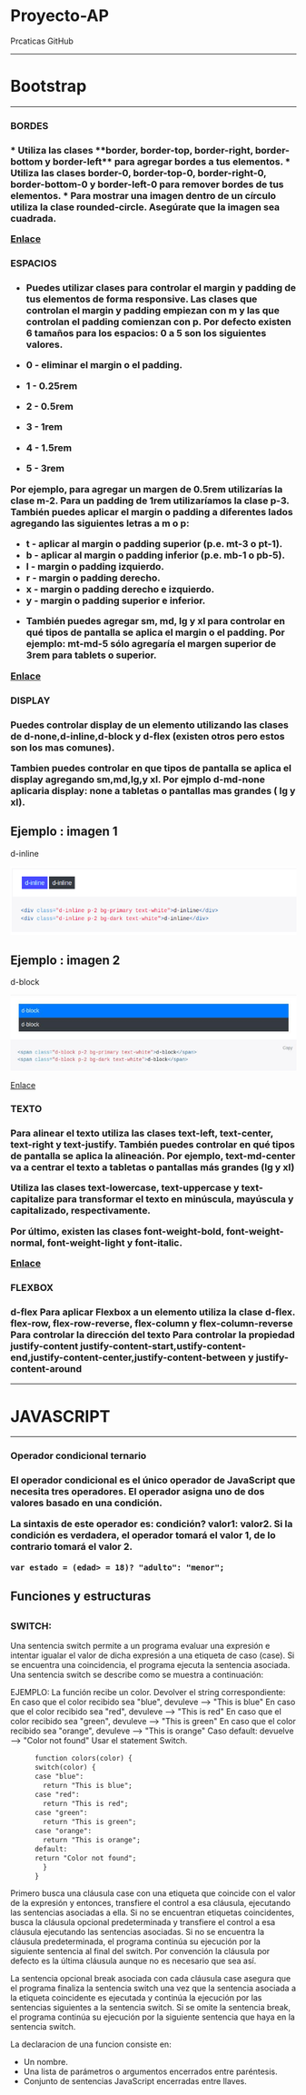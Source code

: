# Proyecto-AP
Prcaticas GitHub
<hr>

# Bootstrap

<hr>


  <h3>BORDES<h3>
* Utiliza las clases **border, border-top, border-right, border-bottom y border-left** para agregar bordes a tus elementos.
* Utiliza las clases border-0, border-top-0, border-right-0, border-bottom-0 y border-left-0 para remover bordes de tus elementos.
* Para mostrar una imagen dentro de un círculo utiliza la clase rounded-circle. Asegúrate que la imagen sea cuadrada.
 
 [Enlace](https://getbootstrap.com/docs/4.0/utilities/borders/)

<h3>ESPACIOS<h3>
 
 * Puedes utilizar clases para controlar el margin y padding de tus elementos de forma responsive.
 Las clases que controlan el margin y padding empiezan con m y las que controlan el padding comienzan con p. 
 Por defecto existen 6 tamaños para los espacios: 0 a 5 son los siguientes valores.

 * 0 - eliminar el margin o el padding.
 * 1 - 0.25rem
 * 2 - 0.5rem
 * 3 - 1rem
 * 4 - 1.5rem
 * 5 - 3rem

 Por ejemplo, para agregar un margen de 0.5rem utilizarías la clase m-2. Para un padding de 1rem utilizaríamos la clase p-3.
 También puedes aplicar el **margin o padding** a diferentes lados agregando las siguientes letras a m o p:
 
 - t - aplicar al margin o padding superior (p.e. mt-3 o pt-1).
 - b - aplicar al margin o padding inferior (p.e. mb-1 o pb-5).
 - l - margin o padding izquierdo.
 - r - margin o padding derecho.
 - x - margin o padding derecho e izquierdo.
 - y - margin o padding superior e inferior.
 
* También puedes agregar sm, md, lg y xl para controlar en qué tipos de pantalla se aplica el margin o el padding. Por ejemplo: mt-md-5 sólo agregaría el margen superior de 3rem para tablets o superior.
 
 [Enlace](https://getbootstrap.com/docs/4.0/utilities/spacing/)

<h3>DISPLAY<h3>

Puedes controlar **display** de un elemento utilizando las clases de **d-none,d-inline,d-block y d-flex** (existen otros pero estos son los mas comunes).

Tambien puedes controlar en que tipos de pantalla se aplica el display agregando **sm,md,lg,y xl.** Por ejmplo **d-md-none** aplicaria **display: none** a tabletas o pantallas mas grandes ( **lg** y **xl**).

## Ejemplo : imagen 1
d-inline

<img src="/img/display-inline.jpg">

## Ejemplo : imagen 2
d-block

<img src="/img/display-block.jpg">

[Enlace](https://getbootstrap.com/docs/4.0/utilities/display/)

<h3>TEXTO<h3>

Para alinear el texto utiliza las clases **text-left, text-center, text-right y text-justify**. También 
puedes controlar en qué tipos de pantalla se aplica la alineación. Por ejemplo, **text-md-center** va a centrar el texto a tabletas o pantallas más grandes (lg y xl)

Utiliza las clases text-lowercase, **text-uppercase y text-capitalize** para transformar el texto en 
minúscula, mayúscula y capitalizado, respectivamente.

Por último, existen las clases **font-weight-bold, font-weight-normal, font-weight-light y font-italic**.

[Enlace](https://getbootstrap.com/docs/4.0/utilities/text/)

<h3>FLEXBOX<h3>

**d-flex** Para aplicar Flexbox a un elemento utiliza la clase d-flex.
**flex-row, flex-row-reverse, flex-column y flex-column-reverse** Para controlar la dirección del texto
Para controlar la propiedad **justify-content**
**justify-content-start,ustify-content-end,justify-content-center,justify-content-between** y **justify-content-around**


<hr>

# JAVASCRIPT 
<hr>

<h3>Operador condicional ternario<h3>

El operador condicional es el único operador de JavaScript que necesita tres operadores. El operador asigna uno de dos valores basado en una condición. 

La sintaxis de este operador es: condición? valor1: valor2. Si la condición es verdadera, el operador tomará el valor 1, de lo contrario tomará el valor 2. 

``var estado = (edad> = 18)? "adulto": "menor";``

<h2>Funciones y estructuras<h2>

### SWITCH:
Una sentencia switch permite a un programa evaluar una expresión e intentar igualar el valor de dicha expresión a una etiqueta de caso (case). Si se encuentra una coincidencia, el programa ejecuta la sentencia asociada. Una sentencia switch se describe como se muestra a continuación:

EJEMPLO: La función recibe un color. Devolver el string correspondiente:
  En caso que el color recibido sea "blue", devuleve --> "This is blue"
  En caso que el color recibido sea "red", devuleve --> "This is red"
  En caso que el color recibido sea "green", devuleve --> "This is green"
  En caso que el color recibido sea "orange", devuleve --> "This is orange"
  Caso default: devuelve --> "Color not found"
  Usar el statement Switch.

```
      function colors(color) {
      switch(color) {
      case "blue":
        return "This is blue";
      case "red": 
        return "This is red";
      case "green":
        return "This is green";
      case "orange":
        return "This is orange";
      default: 
      return "Color not found";
        }
      }
```   
Primero busca una cláusula case con una etiqueta que coincide con el valor de la expresión y entonces, transfiere el control a esa cláusula, ejecutando las sentencias asociadas a ella. Si no se encuentran etiquetas coincidentes, busca la cláusula opcional predeterminada y transfiere el control a esa cláusula ejecutando las sentencias asociadas. Si no se encuentra la cláusula predeterminada, el programa continúa su ejecución por la siguiente sentencia al final del switch. Por convención la cláusula por defecto es la última cláusula aunque no es necesario que sea así.

La sentencia opcional break asociada con cada cláusula case asegura que el programa finaliza la sentencia switch una vez que la sentencia asociada a la etiqueta coincidente es ejecutada y continúa la ejecución por las sentencias siguientes a la sentencia switch. Si se omite la sentencia break, el programa continúa su ejecución por la siguiente sentencia que haya en la sentencia switch.

La declaracion de una funcion consiste en:

- Un nombre.
- Una lista de parámetros o argumentos encerrados entre paréntesis.
- Conjunto de sentencias JavaScript encerradas entre llaves.
